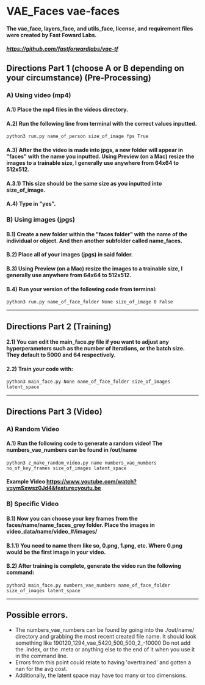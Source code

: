 # VAE_Faces vae-faces
#### The vae_face, layers_face, and utils_face, license, and requirement files were created by Fast Foward Labs.
##### https://github.com/fastforwardlabs/vae-tf

## Directions Part 1 (choose A or B depending on your circumstance) (Pre-Processing)

### A) Using video (mp4)

#### A.1) Place the mp4 files in the videos directory.
#### A.2) Run the following line from terminal with the correct values inputted.
`python3 run.py name_of_person size_of_image fps True`

#### A.3) After the the video is made into jpgs, a new folder will appear in "faces" with the name you inputted. Using Preview (on a Mac) resize the images to a trainable size, I generally use anywhere from 64x64 to 512x512.
#### A.3.1) This size should be the same size as you inputted into size_of_image.
#### A.4) Type in "yes".

### B) Using images (jpgs)

#### B.1) Create a new folder within the "faces folder" with the name of the individual or object. And then another subfolder called name_faces.
#### B.2) Place all of your images (jpgs) in said folder.
#### B.3) Using Preview (on a Mac) resize the images to a trainable size, I generally use anywhere from 64x64 to 512x512.
#### B.4) Run your version of the following code from terminal:
`python3 run.py name_of_face_folder None size_of_image 0 False`

---

## Directions Part 2 (Training)
#### 2.1) You can edit the main_face.py file if you want to adjust any hyperperameters such as the number of iterations, or the batch size. They default to 5000 and 64 respectively.
#### 2.2) Train your code with:
`python3 main_face.py None name_of_face_folder size_of_images latent_space`

---

## Directions Part 3 (Video)
### A) Random Video

#### A.1) Run the following code to generate a random video! The numbers_vae_numbers can be found in /out/name
`python3 z_make_random_video.py name numbers_vae_numbers no_of_key_frames size_of_images latent_space`
#### Example Video https://www.youtube.com/watch?v=ymSxwsz0Jd4&feature=youtu.be

### B) Specific Video

#### B.1) Now you can choose your key frames from the faces/name/name_faces_grey folder. Place the images in video_data/name/video_#/images/
#### B.1.1) You need to name them like so, 0.png, 1.png, etc. Where 0.png would be the first image in your video.
#### B.2) After training is complete, generate the video run the following command:
`python3 main_face.py numbers_vae_numbers name_of_face_folder size_of_images latent_space`

---

## Possible errors.
* The numbers_vae_numbers can be found by going into the ./out/name/ directory and grabbing the most recent created file name. It should look something like 190120_1294_vae_5420_500_500_2_-10000 Do not add the .index, or the .meta or anything else to the end of it when you use it in the command line.
* Errors from this point could relate to having 'overtrained' and gotten a nan for the avg cost.
* Additionally, the latent space may have too many or too dimensions.

